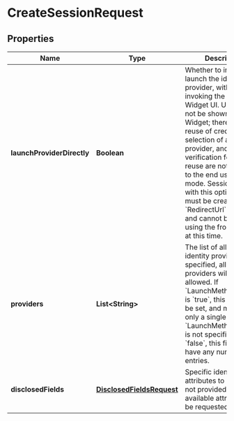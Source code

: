 

# CreateSessionRequest


## Properties

| Name | Type | Description | Notes |
|------------ | ------------- | ------------- | -------------|
|**launchProviderDirectly** | **Boolean** | Whether to immediately launch the identity provider, without invoking the Trinsic Widget UI.                Users will not be shown the Widget; therefore, reuse of credentials, selection of an identity provider, and saving a verification for future reuse  are not available to the end user in this mode.                Sessions created with this option enabled must be created with a &#x60;RedirectUrl&#x60; specified, and cannot be invoked using the frontend SDK at this time. |  [optional] |
|**providers** | **List&lt;String&gt;** | The list of allowed identity providers. If not specified, all available providers will be allowed.                If &#x60;LaunchMethodDirectly&#x60; is &#x60;true&#x60;, this field must be set, and must have only a single entry.  If &#x60;LaunchMethodDirectly&#x60; is not specified or is &#x60;false&#x60;, this field may have any number of entries. |  [optional] |
|**disclosedFields** | [**DisclosedFieldsRequest**](DisclosedFieldsRequest.md) | Specific identity attributes to request. If not provided, all available attributes will be requested. |  [optional] |



